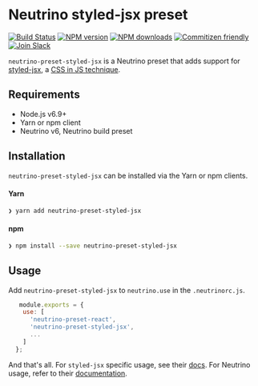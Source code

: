 # Neutrino styled-jsx preset

[![Build Status](https://travis-ci.org/soulchainer/neutrino-preset-styled-jsx.svg?branch=master)](https://travis-ci.org/soulchainer/neutrino-preset-styled-jsx)
[![NPM version][npm-image]][npm-url] [![NPM downloads][downloads-image]][npm-url]
[![Commitizen friendly][commitizen-image]][commitizen-url] [![Join Slack][slack-image]][slack-url]

`neutrino-preset-styled-jsx` is a Neutrino preset that adds support for
[styled-jsx][styled-url], a [CSS in JS technique][css-js-url].

## Requirements

- Node.js v6.9+
- Yarn or npm client
- Neutrino v6, Neutrino build preset

## Installation

`neutrino-preset-styled-jsx` can be installed via the Yarn or npm clients.

#### Yarn

```bash
❯ yarn add neutrino-preset-styled-jsx
```

#### npm

```bash
❯ npm install --save neutrino-preset-styled-jsx
```

## Usage

  Add `neutrino-preset-styled-jsx` to `neutrino.use` in the `.neutrinorc.js`.

  ```js
     module.exports = {
      use: [
        'neutrino-preset-react',
        'neutrino-preset-styled-jsx',
        ...
      ]
    };
  ```

  And that's all. For `styled-jsx` specific usage, see their [docs][styled-url].
  For Neutrino usage, refer to their [documentation][neutrino-docs].


[npm-image]: https://img.shields.io/npm/v/neutrino-preset-styled-jsx.svg
[downloads-image]: https://img.shields.io/npm/dt/neutrino-preset-styled-jsx.svg
[npm-url]: https://npmjs.org/package/neutrino-preset-styled-jsx
[commitizen-image]: https://img.shields.io/badge/commitizen-friendly-brightgreen.svg
[commitizen-url]: http://commitizen.github.io/cz-cli/
[slack-image]: https://neutrino-slack.herokuapp.com/badge.svg
[slack-url]: https://neutrino-slack.herokuapp.com/
[styled-url]: https://github.com/zeit/styled-jsx
[css-js-url]: https://github.com/MicheleBertoli/css-in-js
[neutrino-docs]: https://neutrino.js.org/
